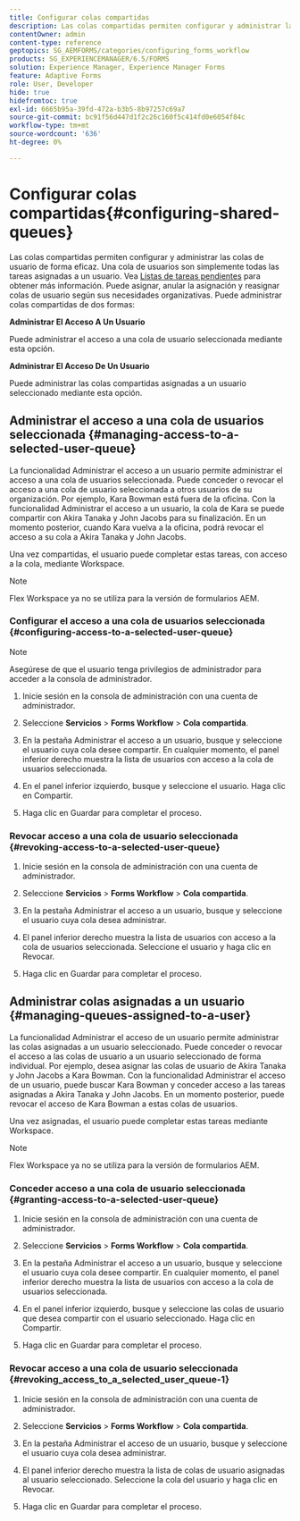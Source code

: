 ```yaml
---
title: Configurar colas compartidas
description: Las colas compartidas permiten configurar y administrar las colas de usuario de forma eficaz. Obtenga información sobre cómo configurar colas compartidas.
contentOwner: admin
content-type: reference
geptopics: SG_AEMFORMS/categories/configuring_forms_workflow
products: SG_EXPERIENCEMANAGER/6.5/FORMS
solution: Experience Manager, Experience Manager Forms
feature: Adaptive Forms
role: User, Developer
hide: true
hidefromtoc: true
exl-id: 6665b95a-39fd-472a-b3b5-8b97257c69a7
source-git-commit: bc91f56d447d1f2c26c160f5c414fd0e6054f84c
workflow-type: tm+mt
source-wordcount: '636'
ht-degree: 0%

---
```


# Configurar colas compartidas{#configuring-shared-queues}

Las colas compartidas permiten configurar y administrar las colas de usuario de forma eficaz. Una cola de usuarios son simplemente todas las tareas asignadas a un usuario. Vea [Listas de tareas pendientes](https://help.adobe.com/en_US/livecycle/11.0/WorkspaceHelp/WS92d06802c76abadb-2b6ab502126beb6ba2f-7ffc.2.html) para obtener más información. Puede asignar, anular la asignación y reasignar colas de usuario según sus necesidades organizativas. Puede administrar colas compartidas de dos formas:

**Administrar El Acceso A Un Usuario**

Puede administrar el acceso a una cola de usuario seleccionada mediante esta opción.

**Administrar El Acceso De Un Usuario**

Puede administrar las colas compartidas asignadas a un usuario seleccionado mediante esta opción.

## Administrar el acceso a una cola de usuarios seleccionada {#managing-access-to-a-selected-user-queue}

La funcionalidad Administrar el acceso a un usuario permite administrar el acceso a una cola de usuarios seleccionada. Puede conceder o revocar el acceso a una cola de usuario seleccionada a otros usuarios de su organización. Por ejemplo, Kara Bowman está fuera de la oficina. Con la funcionalidad Administrar el acceso a un usuario, la cola de Kara se puede compartir con Akira Tanaka y John Jacobs para su finalización. En un momento posterior, cuando Kara vuelva a la oficina, podrá revocar el acceso a su cola a Akira Tanaka y John Jacobs.

Una vez compartidas, el usuario puede completar estas tareas, con acceso a la cola, mediante Workspace.

>[!NOTE]
>
>Flex Workspace ya no se utiliza para la versión de formularios AEM.

### Configurar el acceso a una cola de usuarios seleccionada {#configuring-access-to-a-selected-user-queue}

>[!NOTE]
> 
> Asegúrese de que el usuario tenga privilegios de administrador para acceder a la consola de administrador.

1. Inicie sesión en la consola de administración con una cuenta de administrador.
1. Seleccione **Servicios** > **Forms Workflow** > **Cola compartida**.

1. En la pestaña Administrar el acceso a un usuario, busque y seleccione el usuario cuya cola desee compartir. En cualquier momento, el panel inferior derecho muestra la lista de usuarios con acceso a la cola de usuarios seleccionada.
1. En el panel inferior izquierdo, busque y seleccione el usuario. Haga clic en Compartir.
1. Haga clic en Guardar para completar el proceso.

### Revocar acceso a una cola de usuario seleccionada {#revoking-access-to-a-selected-user-queue}

1. Inicie sesión en la consola de administración con una cuenta de administrador.
1. Seleccione **Servicios** > **Forms Workflow** > **Cola compartida**.

1. En la pestaña Administrar el acceso a un usuario, busque y seleccione el usuario cuya cola desea administrar.
1. El panel inferior derecho muestra la lista de usuarios con acceso a la cola de usuarios seleccionada. Seleccione el usuario y haga clic en Revocar.
1. Haga clic en Guardar para completar el proceso.

## Administrar colas asignadas a un usuario {#managing-queues-assigned-to-a-user}

La funcionalidad Administrar el acceso de un usuario permite administrar las colas asignadas a un usuario seleccionado. Puede conceder o revocar el acceso a las colas de usuario a un usuario seleccionado de forma individual. Por ejemplo, desea asignar las colas de usuario de Akira Tanaka y John Jacobs a Kara Bowman. Con la funcionalidad Administrar el acceso de un usuario, puede buscar Kara Bowman y conceder acceso a las tareas asignadas a Akira Tanaka y John Jacobs. En un momento posterior, puede revocar el acceso de Kara Bowman a estas colas de usuarios.

Una vez asignadas, el usuario puede completar estas tareas mediante Workspace.

>[!NOTE]
>
>Flex Workspace ya no se utiliza para la versión de formularios AEM.

### Conceder acceso a una cola de usuario seleccionada {#granting-access-to-a-selected-user-queue}

1. Inicie sesión en la consola de administración con una cuenta de administrador.
1. Seleccione **Servicios** > **Forms Workflow** > **Cola compartida**.

1. En la pestaña Administrar el acceso a un usuario, busque y seleccione el usuario cuya cola desee compartir. En cualquier momento, el panel inferior derecho muestra la lista de usuarios con acceso a la cola de usuarios seleccionada.
1. En el panel inferior izquierdo, busque y seleccione las colas de usuario que desea compartir con el usuario seleccionado. Haga clic en Compartir.
1. Haga clic en Guardar para completar el proceso.

### Revocar acceso a una cola de usuario seleccionada {#revoking_access_to_a_selected_user_queue-1}

1. Inicie sesión en la consola de administración con una cuenta de administrador.
1. Seleccione **Servicios** > **Forms Workflow** > **Cola compartida**.

1. En la pestaña Administrar el acceso de un usuario, busque y seleccione el usuario cuya cola desea administrar.
1. El panel inferior derecho muestra la lista de colas de usuario asignadas al usuario seleccionado. Seleccione la cola del usuario y haga clic en Revocar.
1. Haga clic en Guardar para completar el proceso.
